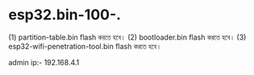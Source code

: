 # esp32.bin-100-.

(1) partition-table.bin flash করতে হবে।
(2) bootloader.bin flash করতে হবে।
(3) esp32-wifi-penetration-tool.bin flash করতে হবে।
 

admin ip:- 192.168.4.1
